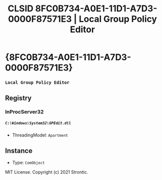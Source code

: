﻿---
title: "CLSID 8FC0B734-A0E1-11D1-A7D3-0000F87571E3 | Local Group Policy Editor"
excerpt: What is COM-Object CLSID 8FC0B734-A0E1-11D1-A7D3-0000F87571E3?
---

# {8FC0B734-A0E1-11D1-A7D3-0000F87571E3}

### `Local Group Policy Editor`

## Registry


### InProcServer32

##### `C:\Windows\System32\GPEdit.dll`
* ThreadingModel: `Apartment`

## Instance

* Type: `ComObject`

MIT License. Copyright (c) 2021 Strontic.



